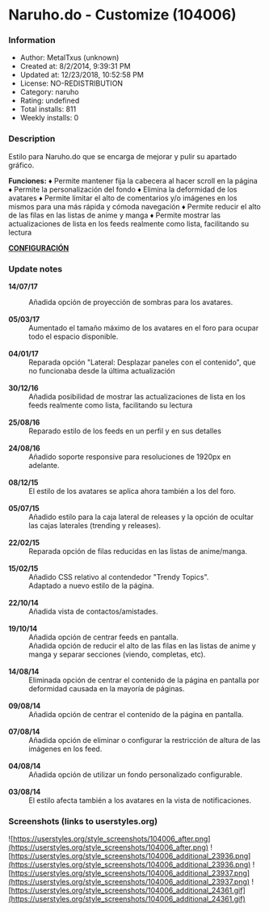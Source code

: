 # Naruho.do - Customize (104006)

### Information
- Author: MetalTxus (unknown)
- Created at: 8/2/2014, 9:39:31 PM
- Updated at: 12/23/2018, 10:52:58 PM
- License: NO-REDISTRIBUTION
- Category: naruho
- Rating: undefined
- Total installs: 811
- Weekly installs: 0


### Description
Estilo para Naruho.do que se encarga de mejorar y pulir su apartado gráfico.

<b>Funciones:</b>
♦ Permite mantener fija la cabecera al hacer scroll en la página
♦ Permite la personalización del fondo
♦ Elimina la deformidad de los avatares
♦ Permite limitar el alto de comentarios y/o imágenes en los mismos para una más rápida y cómoda navegación
♦ Permite reducir el alto de las filas en las listas de anime y manga
♦ Permite mostrar las actualizaciones de lista en los feeds realmente como lista, facilitando su lectura


<b><u>CONFIGURACIÓN</u></b>

### Update notes
<b>14/07/17</b>
<dd>Añadida opción de proyección de sombras para los avatares.</dd>
<br><b>05/03/17</b>
<dd>Aumentado el tamaño máximo de los avatares en el foro para ocupar todo el espacio disponible.</dd>
<br><b>04/01/17</b>
<dd>Reparada opción "Lateral: Desplazar paneles con el contenido", que no funcionaba desde la última actualización</dd>
<br><b>30/12/16</b>
<dd>Añadida posibilidad de mostrar las actualizaciones de lista en los feeds realmente como lista, facilitando su lectura</dd>
<br><b>25/08/16</b>
<dd>Reparado estilo de los feeds en un perfil y en sus detalles</dd>
<br><b>24/08/16</b>
<dd>Añadido soporte responsive para resoluciones de 1920px en adelante.</dd>
<br><b>08/12/15</b>
<dd>El estilo de los avatares se aplica ahora también a los del foro.</dd>
<br><b>05/07/15</b>
<dd>Añadido estilo para la caja lateral de releases y la opción de ocultar las cajas laterales (trending y releases).</dd>
<br><b>22/02/15</b>
<dd>Reparada opción de filas reducidas en las listas de anime/manga.</dd>
<br><b>15/02/15</b>
<dd>Añadido CSS relativo al contendedor "Trendy Topics".</dd>
<dd>Adaptado a nuevo estilo de la página.</dd>
<br><b>22/10/14</b>
<dd>Añadida vista de contactos/amistades.</dd>
<br><b>19/10/14</b>
<dd>Añadida opción de centrar feeds en pantalla.</dd>
<dd>Añadida opción de reducir el alto de las filas en las listas de anime y manga y separar secciones (viendo, completas, etc).</dd>
<br><b>14/08/14</b>
<dd>Eliminada opción de centrar el contenido de la página en pantalla por deformidad causada en la mayoría de páginas.</dd>
<br><b>09/08/14</b>
<dd>Añadida opción de centrar el contenido de la página en pantalla.</dd>
<br><b>07/08/14</b>
<dd>Añadida opción de eliminar o configurar la restricción de altura de las imágenes en los feed.</dd>
<br><b>04/08/14</b>
<dd>Añadida opción de utilizar un fondo personalizado configurable.</dd>
<br><b>03/08/14</b>
<dd>El estilo afecta también a los avatares en la vista de notificaciones.</dd>

### Screenshots (links to userstyles.org)
![https://userstyles.org/style_screenshots/104006_after.png](https://userstyles.org/style_screenshots/104006_after.png)
![https://userstyles.org/style_screenshots/104006_additional_23936.png](https://userstyles.org/style_screenshots/104006_additional_23936.png)
![https://userstyles.org/style_screenshots/104006_additional_23937.png](https://userstyles.org/style_screenshots/104006_additional_23937.png)
![https://userstyles.org/style_screenshots/104006_additional_24361.gif](https://userstyles.org/style_screenshots/104006_additional_24361.gif)

